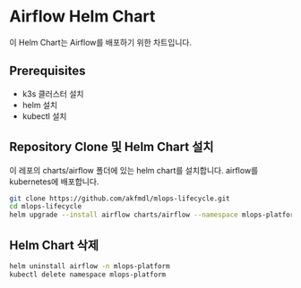 # Airflow Helm Chart
이 Helm Chart는 Airflow를 배포하기 위한 차트입니다.

## Prerequisites
- k3s 클러스터 설치
- helm 설치
- kubectl 설치

## Repository Clone 및 Helm Chart 설치
이 레포의 charts/airflow 폴더에 있는 helm chart를 설치합니다.
airflow를 kubernetes에 배포합니다.

```bash
git clone https://github.com/akfmdl/mlops-lifecycle.git
cd mlops-lifecycle
helm upgrade --install airflow charts/airflow --namespace mlops-platform --create-namespace
```

## Helm Chart 삭제
```bash
helm uninstall airflow -n mlops-platform
kubectl delete namespace mlops-platform
```